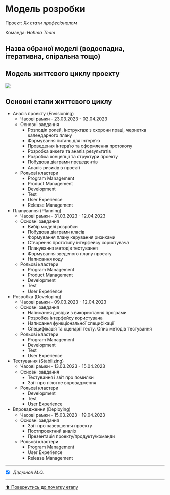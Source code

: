 # Модель розробки

Проект: *Як стати професіоналом*

Команда: *Hohma Team*

## Назва обраної моделі (водоспадна, ітеративна, спіральна тощо) 

## Модель життєвого циклу проекту

<img src="https://github.com/pOpovich69/SDTP-Practice/blob/main/docs/2.Planning/%D0%9C%D0%BE%D0%B4%D0%B5%D0%BB%D1%8C%20%D0%B6%D0%B8%D1%82%D1%82%D1%94%D0%B2%D0%BE%D0%B3%D0%BE%20%D1%86%D0%B8%D0%BA%D0%BB%D1%83%20%D0%BF%D1%80%D0%BE%D0%B5%D0%BA%D1%82%D1%83.png">

## Основні етапи життєвого циклу

- Аналіз проекту (Envisioning)
    - Часові рамки - 23.03.2023 - 02.04.2023
    - Основні завдання
      - Розподіл ролей, інструктаж з охорони праці, чернетка календарного плану
      - Формування питань для інтерв’ю
      - Проведення інтерв’ю та оформлення протоколу
      - Розробка анкети та аналіз результатів
      - Розробка концепції та структури проекту
      - Побудова діаграми прецедентів
      - Аналіз ризиків в проекті
   - Рольові кластери
      - Program Management
      - Product Management
      - Development
      - Test
      - User Experience
      - Release Management
- Планування (Planning)
    - Часові рамки - 31.03.2023 - 12.04.2023
    - Основні завдання
      - Вибір моделі розробки
      - Побудова діаграми класів
      - Формування плану керування ризиками
      - Створення прототипу інтерфейсу користувача
      - Планування методів тестування
      - Формування зведеного плану проекту
      - Написання коду
   - Рольові кластери
      - Program Management
      - Product Management
      - Development
      - Test
      - User Experience
- Розробка (Developing)
    - Часові рамки - 09.03.2023 - 12.04.2023
    - Основні завдання
      - Написання довідки з використання програми
      - Розробка інтерфейсу користувача
      - Написання функціональної специфікації
      - Специфікація та сценарії тесту. Опис методів тестування
  - Рольові кластери
      - Program Management
      - Development
      - Test
      - User Experience
- Тестування (Stabilizing)
    - Часові рамки - 13.03.2023 - 15.04.2023
    - Основні завдання
      - Тестування і звіт про помилки
      - Звіт про пілотне впровадження
    - Рольові кластери
      - Development
      - Test
      - User Experience
- Впровадження (Deploying)
    - Часові рамки - 15.03.2023 - 19.04.2023
    - Основні завдання
      - Звіт про завершення проекту
      - Постпроектний аналіз
      - Презентація проекту/продукту/команди
   - Рольові кластери
      - Program Management
      - User Experience
      - Release Management


---

- [x] *Дядюнов М.О.*

---
[:arrow_up: Повернутись до початку етапу](/docs/2.Planning/README.md)
